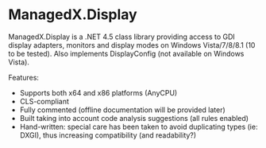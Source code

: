 # ManagedX.Display
ManagedX.Display is a .NET 4.5 class library providing access to GDI display adapters, monitors and display modes on Windows Vista/7/8/8.1 (10 to be tested).
Also implements DisplayConfig (not available on Windows Vista).

Features:
- Supports both x64 and x86 platforms (AnyCPU)
- CLS-compliant
- Fully commented (offline documentation will be provided later)
- Built taking into account code analysis suggestions (all rules enabled)
- Hand-written: special care has been taken to avoid duplicating types (ie: DXGI), thus increasing compatibility (and readability?)
